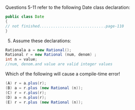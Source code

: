 Questions 5-11 refer to the following Date class declaration: 
```java
public class Date
{
// not finished.............................page-110
} 

```
5. Assume these declarations: 
```java
Rationala a = new Rational();
Rational r = new Rational (num, denom) ; 
int n = value; 
//num, denom.and value are valid integer values 
```
Which of the following will cause a compile-time error! 

```java
(A) r = a.plus(r); 
(B) a = r.plus (new Rational (n)); 
(C) r = r.plus(r);
(D) a = n.plus(r);
(E) r = r.plus (new Rational (n)); 
```
